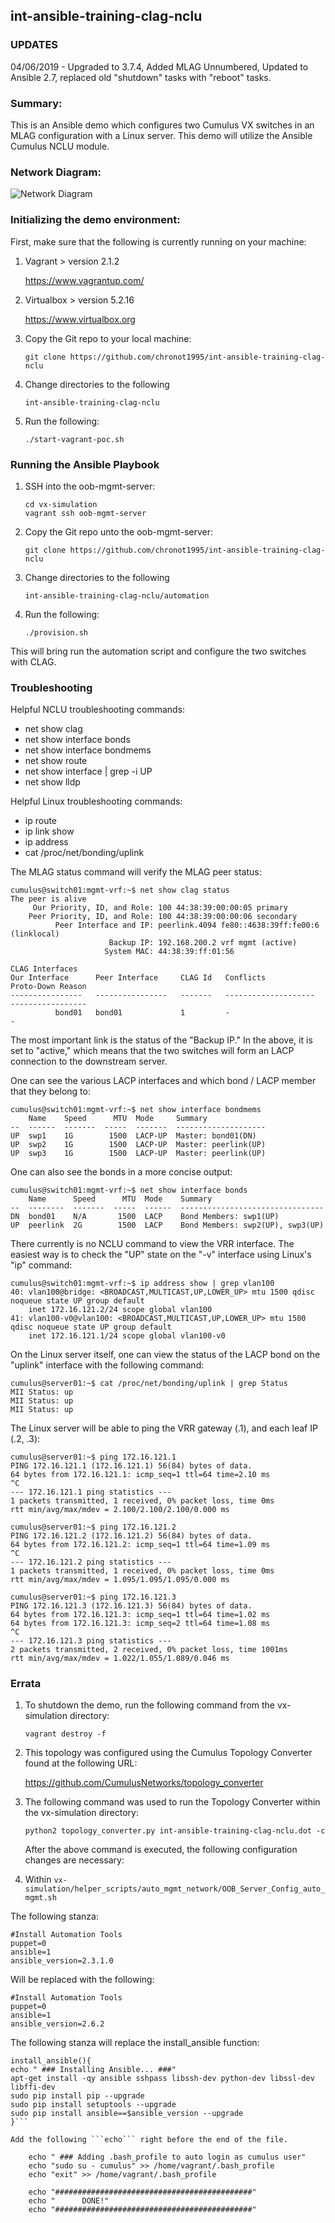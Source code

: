 ## int-ansible-training-clag-nclu

### UPDATES

04/06/2019 - Upgraded to 3.7.4, Added MLAG Unnumbered, Updated to Ansible 2.7, replaced old "shutdown" tasks with "reboot" tasks.

### Summary:

This is an Ansible demo which configures two Cumulus VX switches in an MLAG configuration with a Linux server. This demo will utilize the Ansible Cumulus NCLU module.

### Network Diagram:

![Network Diagram](https://github.com/chronot1995/int-ansible-training-clag-nclu/blob/master/documentation/int-ansible-training-clag-nclu.png)

### Initializing the demo environment:

First, make sure that the following is currently running on your machine:

1. Vagrant > version 2.1.2

    https://www.vagrantup.com/

2. Virtualbox > version 5.2.16

    https://www.virtualbox.org

3. Copy the Git repo to your local machine:

    ```git clone https://github.com/chronot1995/int-ansible-training-clag-nclu```

4. Change directories to the following

    ```int-ansible-training-clag-nclu```

6. Run the following:

    ```./start-vagrant-poc.sh```

### Running the Ansible Playbook

1. SSH into the oob-mgmt-server:

    ```cd vx-simulation```   
    ```vagrant ssh oob-mgmt-server```

2. Copy the Git repo unto the oob-mgmt-server:

    ```git clone https://github.com/chronot1995/int-ansible-training-clag-nclu```

3. Change directories to the following

    ```int-ansible-training-clag-nclu/automation```

4. Run the following:

    ```./provision.sh```

This will bring run the automation script and configure the two switches with CLAG.

### Troubleshooting

Helpful NCLU troubleshooting commands:

- net show clag
- net show interface bonds
- net show interface bondmems
- net show route
- net show interface | grep -i UP
- net show lldp

Helpful Linux troubleshooting commands:

- ip route
- ip link show
- ip address <interface>
- cat /proc/net/bonding/uplink

The MLAG status command will verify the MLAG peer status:

```
cumulus@switch01:mgmt-vrf:~$ net show clag status
The peer is alive
     Our Priority, ID, and Role: 100 44:38:39:00:00:05 primary
    Peer Priority, ID, and Role: 100 44:38:39:00:00:06 secondary
          Peer Interface and IP: peerlink.4094 fe80::4638:39ff:fe00:6 (linklocal)
                      Backup IP: 192.168.200.2 vrf mgmt (active)
                     System MAC: 44:38:39:ff:01:56

CLAG Interfaces
Our Interface      Peer Interface     CLAG Id   Conflicts              Proto-Down Reason
----------------   ----------------   -------   --------------------   -----------------
          bond01   bond01             1         -                      -
```

The most important link is the status of the "Backup IP." In the above, it is set to "active," which means that the two switches will form an LACP connection to the downstream server.

One can see the various LACP interfaces and which bond / LACP member that they belong to:

```
cumulus@switch01:mgmt-vrf:~$ net show interface bondmems
    Name    Speed      MTU  Mode     Summary
--  ------  -------  -----  -------  --------------------
UP  swp1    1G        1500  LACP-UP  Master: bond01(DN)
UP  swp2    1G        1500  LACP-UP  Master: peerlink(UP)
UP  swp3    1G        1500  LACP-UP  Master: peerlink(UP)
```

One can also see the bonds in a more concise output:

```
cumulus@switch01:mgmt-vrf:~$ net show interface bonds
    Name      Speed      MTU  Mode    Summary
--  --------  -------  -----  ------  --------------------------------
DN  bond01    N/A       1500  LACP    Bond Members: swp1(UP)
UP  peerlink  2G        1500  LACP    Bond Members: swp2(UP), swp3(UP)
```

There currently is no NCLU command to view the VRR interface. The easiest way is to check the "UP" state on the "-v" interface using Linux's "ip" command:

```
cumulus@switch01:mgmt-vrf:~$ ip address show | grep vlan100
40: vlan100@bridge: <BROADCAST,MULTICAST,UP,LOWER_UP> mtu 1500 qdisc noqueue state UP group default
    inet 172.16.121.2/24 scope global vlan100
41: vlan100-v0@vlan100: <BROADCAST,MULTICAST,UP,LOWER_UP> mtu 1500 qdisc noqueue state UP group default
    inet 172.16.121.1/24 scope global vlan100-v0
```

On the Linux server itself, one can view the status of the LACP bond on the "uplink" interface with the following command:

```
cumulus@server01:~$ cat /proc/net/bonding/uplink | grep Status
MII Status: up
MII Status: up
MII Status: up
```

The Linux server will be able to ping the VRR gateway (.1), and each leaf IP (.2, .3):

```
cumulus@server01:~$ ping 172.16.121.1
PING 172.16.121.1 (172.16.121.1) 56(84) bytes of data.
64 bytes from 172.16.121.1: icmp_seq=1 ttl=64 time=2.10 ms
^C
--- 172.16.121.1 ping statistics ---
1 packets transmitted, 1 received, 0% packet loss, time 0ms
rtt min/avg/max/mdev = 2.100/2.100/2.100/0.000 ms

cumulus@server01:~$ ping 172.16.121.2
PING 172.16.121.2 (172.16.121.2) 56(84) bytes of data.
64 bytes from 172.16.121.2: icmp_seq=1 ttl=64 time=1.09 ms
^C
--- 172.16.121.2 ping statistics ---
1 packets transmitted, 1 received, 0% packet loss, time 0ms
rtt min/avg/max/mdev = 1.095/1.095/1.095/0.000 ms

cumulus@server01:~$ ping 172.16.121.3
PING 172.16.121.3 (172.16.121.3) 56(84) bytes of data.
64 bytes from 172.16.121.3: icmp_seq=1 ttl=64 time=1.02 ms
64 bytes from 172.16.121.3: icmp_seq=2 ttl=64 time=1.08 ms
^C
--- 172.16.121.3 ping statistics ---
2 packets transmitted, 2 received, 0% packet loss, time 1001ms
rtt min/avg/max/mdev = 1.022/1.055/1.089/0.046 ms
```



### Errata

1. To shutdown the demo, run the following command from the vx-simulation directory:

    ```vagrant destroy -f```

2. This topology was configured using the Cumulus Topology Converter found at the following URL:

    https://github.com/CumulusNetworks/topology_converter

3. The following command was used to run the Topology Converter within the vx-simulation directory:

    ```python2 topology_converter.py int-ansible-training-clag-nclu.dot -c```

    After the above command is executed, the following configuration changes are necessary:

4. Within ```vx-simulation/helper_scripts/auto_mgmt_network/OOB_Server_Config_auto_mgmt.sh```

The following stanza:

    #Install Automation Tools
    puppet=0
    ansible=1
    ansible_version=2.3.1.0

Will be replaced with the following:

    #Install Automation Tools
    puppet=0
    ansible=1
    ansible_version=2.6.2

The following stanza will replace the install_ansible function:

```
install_ansible(){
echo " ### Installing Ansible... ###"
apt-get install -qy ansible sshpass libssh-dev python-dev libssl-dev libffi-dev
sudo pip install pip --upgrade
sudo pip install setuptools --upgrade
sudo pip install ansible==$ansible_version --upgrade
}```

Add the following ```echo``` right before the end of the file.

    echo " ### Adding .bash_profile to auto login as cumulus user"
    echo "sudo su - cumulus" >> /home/vagrant/.bash_profile
    echo "exit" >> /home/vagrant/.bash_profile

    echo "############################################"
    echo "      DONE!"
    echo "############################################"
